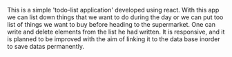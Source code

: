 This is a simple 'todo-list application' developed using react. With this app we can list down things that we want to do during the day or we can put too list of things we want to buy before heading to the supermarket. One can write and delete elements from the list he had written. It is responsive, and it is planned to be improved with the aim of linking it to the data base inorder to save datas permanently.    
